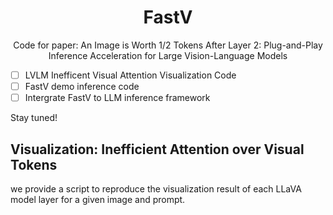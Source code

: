 <h1 align="center">FastV</h1>
<p align="center">
Code for paper: An Image is Worth 1/2 Tokens After Layer 2: Plug-and-Play Inference Acceleration for Large Vision-Language Models
</p>

- [ ] LVLM Inefficent Visual Attention Visualization Code
- [ ] FastV demo inference code
- [ ] Intergrate FastV to LLM inference framework

Stay tuned!

## Visualization: Inefficient Attention over Visual Tokens 

we provide a script to reproduce the visualization result of each LLaVA model layer for a given image and prompt.

